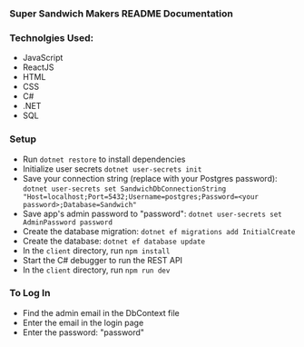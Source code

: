 ### Super Sandwich Makers README Documentation

### Technolgies Used:
- JavaScript
- ReactJS
- HTML
- CSS
- C#
- .NET
- SQL

### Setup

- Run `dotnet restore` to install dependencies
- Initialize user secrets `dotnet user-secrets init`
- Save your connection string (replace <your password> with your Postgres password):
	`dotnet user-secrets set SandwichDbConnectionString "Host=localhost;Port=5432;Username=postgres;Password=<your password>;Database=Sandwich"`
- Save app's admin password to "password":
	`dotnet user-secrets set AdminPassword password`
- Create the database migration:
	`dotnet ef migrations add InitialCreate`
- Create the database:
	`dotnet ef database update`
- In the `client` directory, run `npm install`
- Start the C# debugger to run the REST API
- In the `client` directory, run `npm run dev`

### To Log In

- Find the admin email in the DbContext file
- Enter the email in the login page
- Enter the password: "password"
